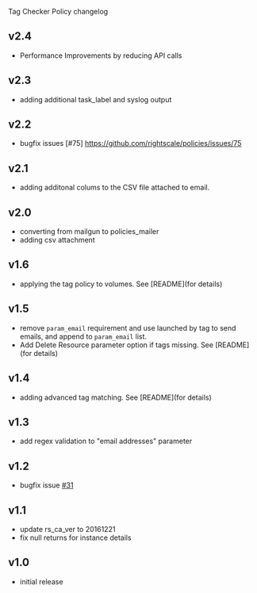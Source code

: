 Tag Checker Policy changelog

v2.4
----
- Performance Improvements by reducing API calls

v2.3
----
- adding additional task_label and syslog output

v2.2
----
- bugfix issues [#75] https://github.com/rightscale/policies/issues/75


v2.1
----
- adding additonal colums to the CSV file attached to email.

v2.0
----
- converting from mailgun to policies_mailer
- adding csv attachment

v1.6
----
- applying the tag policy to volumes. See [README](for details)

v1.5
----
- remove `param_email` requirement and use launched by tag to send emails, and append to `param_email` list.
- Add Delete Resource parameter option if tags missing. See [README](for details)

v1.4
----
- adding advanced tag matching.  See [README](for details)

v1.3
-----
- add regex validation to "email addresses" parameter

v1.2
-----
- bugfix issue [#31](https://github.com/rightscale/policies/issues/31)

v1.1
-----
- update rs_ca_ver to 20161221
- fix null returns for instance details

v1.0
-----
- initial release
